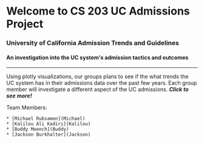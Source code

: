 # Welcome to CS 203 UC Admissions Project

### University of California Admission Trends and Guidelines

#### An investigation into the UC system's admission tactics and outcomes



---



Using plotly visualizations, our groups plans to see if the what trends the UC system has in their admissions data over the past few years. Each group member will investigate a different aspect of the UC admissions. 																	***Click to see more!***

Team Members:

	* [Michael Rubsamen](Michael)
	* [Kalilou Ali Kadiri](Kalilou)
	* [Buddy Moench](Buddy)
	* [Jackson Burkhalter](Jackson)


